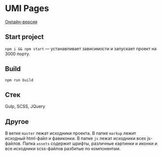 # UMI Pages

[Онлайн-версия](https://cubizm.github.io/unitedtreders/index.html)

## Start project
`npm i && npm start`  — устанавливает зависимости и запускает  проект на 3000 порту.

## Build
`npm run build`

## Стек
Gulp, SCSS, JQuery

## Другое
В ветке `master`  лежат исходники проекта.
В папке `markup`  лежит исходный html-файл и фавиконки.
В папке `js`  лежат исходники всех js-файлов.
Папка `assets` содержит шрифты, различные картинки и иконки и все исходники scss-файлов разбитые по компонентам.

